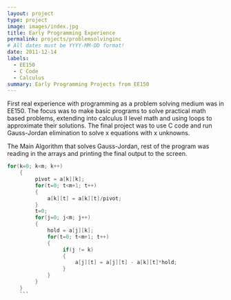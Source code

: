 ```yaml
---
layout: project
type: project
image: images/index.jpg
title: Early Programming Experience
permalink: projects/problemsolvinginc
# All dates must be YYYY-MM-DD format!
date: 2011-12-14
labels:
  - EE150
  - C Code
  - Calculus
summary: Early Programming Projects from EE150
---
```


  First real experience with programming as a problem solving medium was in EE150.
  The focus was to make basic programs to solve practical math based problems, extending
  into calculus II level math and using loops to approximate their solutions.  The final
  project was to use C code and run Gauss-Jordan elimination to solve x equations with 
  x unknowns.
  
The Main Algorithm that solves Gauss-Jordan, rest of the program was reading in the arrays
and printing the final output to the screen.
```C
for(k=0; k<m; k++)
    {
         pivot = a[k][k];
         for(t=0; t<m+1; t++)
         {
             a[k][t] = a[k][t]/pivot;
         }
         t=0;        
         for(j=0; j<m; j++)
         {
             hold = a[j][k];
             for(t=0; t<m+1; t++)
             {
                  if(j != k)
                  {
                      a[j][t] = a[j][t] - a[k][t]*hold;
                  }
             }
         }       
    }
    ```


